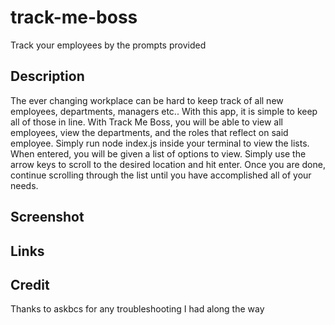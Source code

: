 # track-me-boss
Track your employees by the prompts provided

## Description
The ever changing workplace can be hard to keep track of all new employees, departments, managers etc.. With this app, it is simple to keep all of those in line. With Track Me Boss, you will be able to view all employees, view the departments, and the roles that reflect on said employee. Simply run node index.js inside your terminal to view the lists. When entered, you will be given a list of options to view. Simply use the arrow keys to scroll to the desired location and hit enter. Once you are done, continue scrolling through the list until you have accomplished all of your needs. 
## Screenshot

## Links

## Credit
Thanks to askbcs for any troubleshooting I had along the way